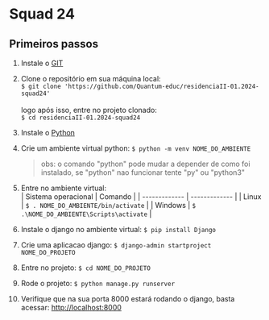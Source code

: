 # Squad 24
## Primeiros passos
 1. Instale o <a href="https://git-scm.com/downloads" target="_blank">GIT</a>
 
 2. Clone o repositório em sua máquina local: 
 </br>`$ git clone 'https://github.com/Quantum-educ/residenciaII-01.2024-squad24'`
 </br></br>logo após isso, entre no projeto clonado:
 </br>`$ cd residenciaII-01.2024-squad24`

 4. Instale o <a href="https://www.python.org/downloads/" target="_blank">Python</a>

 5. Crie um ambiente virtual python: `$ python -m venv NOME_DO_AMBIENTE`
     > obs: o comando "python" pode mudar a depender de como foi instalado, se "python" nao funcionar tente "py" ou "python3"

 6. Entre no ambiente virtual: </br>
    | Sistema operacional  | Comando |
    | ------------- | ------------- |
    | Linux  | `$ . NOME_DO_AMBIENTE/bin/activate` |
    | Windows  | `$ .\NOME_DO_AMBIENTE\Scripts\activate`  |
 
 7. Instale o django no ambiente virtual: `$ pip install Django`

 8. Crie uma aplicacao django: `$ django-admin startproject NOME_DO_PROJETO`

 9. Entre no projeto: `$ cd NOME_DO_PROJETO`

 10. Rode o projeto: `$ python manage.py runserver`
 
 11. Verifique que na sua porta 8000 estará rodando o django, basta acessar: <a href="http://localhost:8000" target="_blank">http://localhost:8000</a>
 
